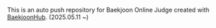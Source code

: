 This is an auto push repository for Baekjoon Online Judge created with [BaekjoonHub](https://github.com/BaekjoonHub/BaekjoonHub).
(2025.05.11 ~)
